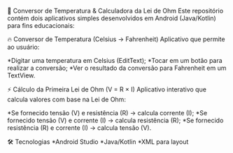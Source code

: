 📱 Conversor de Temperatura & Calculadora da Lei de Ohm
Este repositório contém dois aplicativos simples desenvolvidos em Android (Java/Kotlin) para fins educacionais:

🔥 Conversor de Temperatura (Celsius → Fahrenheit)
Aplicativo que permite ao usuário:

*Digitar uma temperatura em Celsius (EditText);
*Tocar em um botão para realizar a conversão;
*Ver o resultado da conversão para Fahrenheit em um TextView.

⚡ Cálculo da Primeira Lei de Ohm (V = R × I)
Aplicativo interativo que calcula valores com base na Lei de Ohm:

*Se fornecido tensão (V) e resistência (R) → calcula corrente (I);
*Se fornecido tensão (V) e corrente (I) → calcula resistência (R);
*Se fornecido resistência (R) e corrente (I) → calcula tensão (V).

🛠️ Tecnologias
*Android Studio
*Java/Kotlin
*XML para layout
